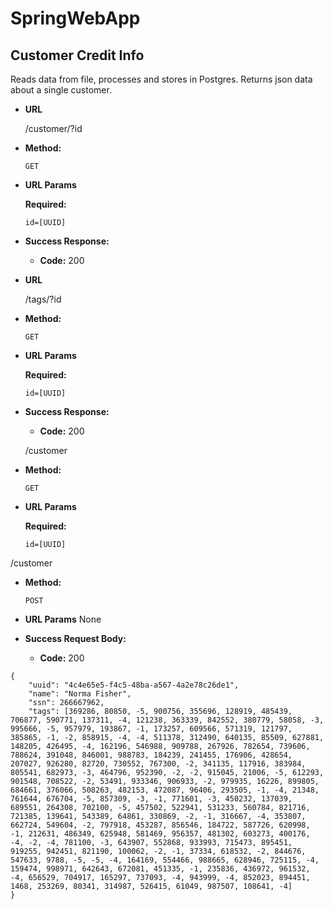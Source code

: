 # SpringWebApp
**Customer Credit Info**
----
  Reads data from file, processes and stores in Postgres.
  Returns json data about a single customer.

* **URL**

  /customer/?id

* **Method:**

  `GET`
  
*  **URL Params**

   **Required:**
 
   `id=[UUID]`

* **Success Response:**

  * **Code:** 200 <br />
  
* **URL**

  /tags/?id

* **Method:**

  `GET`
  
*  **URL Params**

   **Required:**
 
   `id=[UUID]`

* **Success Response:**

  * **Code:** 200 <br />

  /customer

* **Method:**

  `GET`
  
*  **URL Params**

   **Required:**
 
   `id=[UUID]`

  /customer

* **Method:**

  `POST`
  
*  **URL Params**
  None

* **Success Request Body:**

  * **Code:** 200 <br />
    
```
{
	"uuid": "4c4e65e5-f4c5-48ba-a567-4a2e78c26de1",
	"name": "Norma Fisher",
	"ssn": 266667962,
	"tags": [369286, 80850, -5, 900756, 355696, 128919, 485439, 706877, 590771, 137311, -4, 121238, 363339, 842552, 380779, 58058, -3, 995666, -5, 957979, 193867, -1, 173257, 609566, 571319, 121797, 385865, -1, -2, 858915, -4, -4, 511378, 312490, 640135, 85509, 627881, 148205, 426495, -4, 162196, 546988, 909788, 267926, 782654, 739606, 788624, 391048, 846001, 988783, 184239, 241455, 176906, 428654, 207027, 926280, 82720, 730552, 767300, -2, 341135, 117916, 383984, 805541, 682973, -3, 464796, 952390, -2, -2, 915045, 21006, -5, 612293, 901548, 708522, -2, 53491, 933346, 906933, -2, 979935, 16226, 899805, 684661, 376066, 508263, 482153, 472087, 96406, 293505, -1, -4, 21348, 761644, 676704, -5, 857309, -3, -1, 771601, -3, 450232, 137039, 689551, 264308, 702100, -5, 457502, 522941, 531233, 560784, 821716, 721385, 139641, 543389, 64861, 330869, -2, -1, 316667, -4, 353807, 662724, 549604, -2, 797918, 453287, 856546, 184722, 587726, 620998, -1, 212631, 486349, 625948, 581469, 956357, 481302, 603273, 400176, -4, -2, -4, 781100, -3, 643907, 552868, 933993, 715473, 895451, 919255, 942451, 821190, 100062, -2, -1, 37334, 618532, -2, 844676, 547633, 9788, -5, -5, -4, 164169, 554466, 988665, 628946, 725115, -4, 159474, 998971, 642643, 672081, 451335, -1, 235836, 436972, 961532, -4, 656529, 704917, 165297, 737093, -4, 943999, -4, 852023, 894451, 1468, 253269, 80341, 314987, 526415, 61049, 987507, 108641, -4]
}
```
